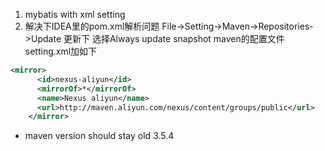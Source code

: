 1. mybatis with xml setting
2. 解决下IDEA里的pom.xml解析问题
File->Setting->Maven->Repositories->Update 更新下
选择Always update snapshot
maven的配置文件setting.xml加如下
```xml
<mirror>
      <id>nexus-aliyun</id>
      <mirrorOf>*</mirrorOf>
      <name>Nexus aliyun</name>
      <url>http://maven.aliyun.com/nexus/content/groups/public</url>
    </mirror>
```

* maven version should stay old 3.5.4